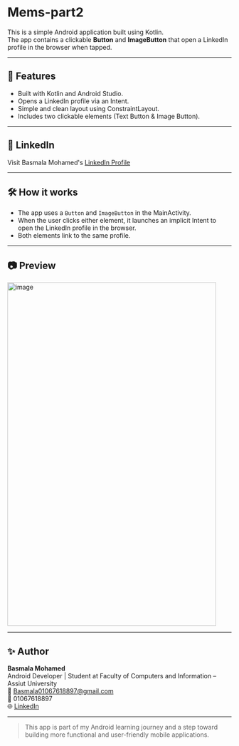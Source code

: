 # Mems-part2

This is a simple Android application built using Kotlin.  
The app contains a clickable **Button** and **ImageButton** that open a LinkedIn profile in the browser when tapped.

---

## 📱 Features

- Built with Kotlin and Android Studio.
- Opens a LinkedIn profile via an Intent.
- Simple and clean layout using ConstraintLayout.
- Includes two clickable elements (Text Button & Image Button).

---

## 🔗 LinkedIn

Visit Basmala Mohamed's [LinkedIn Profile](https://www.linkedin.com/in/basmala-mohamed-9b9a42333)

---

## 🛠️ How it works

- The app uses a `Button` and `ImageButton` in the MainActivity.
- When the user clicks either element, it launches an implicit Intent to open the LinkedIn profile in the browser.
- Both elements link to the same profile.

---

## 📷 Preview

<img width="469" height="772" alt="image" src="https://github.com/user-attachments/assets/43d10cb2-73c9-43c1-aa59-f291fa2699ac" />

---

## ✨ Author

**Basmala Mohamed**  
Android Developer | Student at Faculty of Computers and Information – Assiut University  
📧 Basmala01067618897@gmail.com  
📱 01067618897  
🌐 [LinkedIn](https://www.linkedin.com/in/basmala-mohamed-9b9a42333)

---

> This app is part of my Android learning journey and a step toward building more functional and user-friendly mobile applications.
